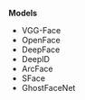 **Models**
-    VGG-Face
-    OpenFace
-    DeepFace
-    DeepID
-    ArcFace
-    SFace
-    GhostFaceNet
